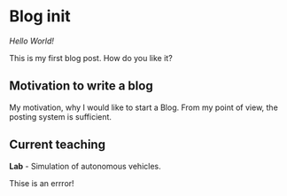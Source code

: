 # Blog init

*Hello World!*

This is my first blog post. How do you like it?

## Motivation to write a blog

My motivation, why I would like to start a Blog. From my point of view, the posting system is sufficient.

## Current teaching

**Lab** - Simulation of autonomous vehicles.

Thise is an errror!


